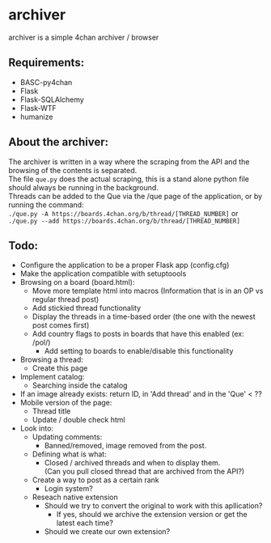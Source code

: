 # archiver
archiver is a simple 4chan archiver / browser

## Requirements:

- BASC-py4chan
- Flask
- Flask-SQLAlchemy
- Flask-WTF
- humanize

## About the archiver:

The archiver is written in a way where the scraping from the API and the browsing of the contents is separated.<br>
The file `que.py` does the actual scraping, this is a stand alone python file should always be running in the background.<br>
Threads can be added to the Que via the /que page of the application, or by running the command:<br>
`./que.py -A https://boards.4chan.org/b/thread/[THREAD_NUMBER]` or<br>
`./que.py --add https://boards.4chan.org/b/thread/[THREAD_NUMBER]`

## Todo:

- Configure the application to be a proper Flask app (config.cfg)
- Make the application compatible with setuptoools
- Browsing on a board (board.html):
    - Move more template html into macros (Information that is in an OP vs regular thread post)
    - Add stickied thread functionality
    - Display the threads in a time-based order (the one with the newest post comes first)
    - Add country flags to posts in boards that have this enabled (ex: /pol/)
      - Add setting to boards to enable/disable this functionality
- Browsing a thread:
  - Create this page
- Implement catalog:
  - Searching inside the catalog
- If an image already exists: return ID, in 'Add thread' and in the 'Que' < ??
- Mobile version of the page:
  - Thread title
  - Update / double check html
- Look into:
  - Updating comments:
    - Banned/removed, image removed from the post.
  - Defining what is what: 
    - Closed / archived threads and when to display them.
      <br>(Can you pull closed thread that are archived from the API?)
  - Create a way to post as a certain rank
    - Login system?
  - Reseach native extension
    - Should we try to convert the original to work with this apllication?
      - If yes, should we archive the extension version or get the latest each time?
    - Should we create our own extension?
